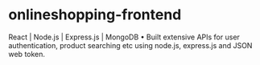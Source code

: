 # onlineshopping-frontend
React | Node.js | Express.js | MongoDB • Built extensive APIs for user authentication, product searching etc using node.js, express.js and JSON web token. 
